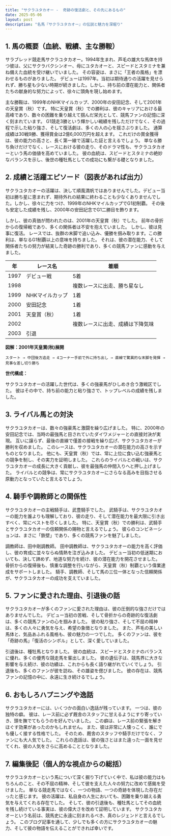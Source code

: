 ```yaml
---
title: "サクラユタカオー -  奇跡の復活劇と、その先にあるもの"
date: 2025-05-06
layout: post
description: "名馬『サクラユタカオー』の伝説と魅力を深堀り"
---
```


## 1. 馬の概要（血統、戦績、主な勝鞍）

サラブレッド競走馬サクラユタカオー。1994年生まれ、芦毛の雄大な馬体を持つ彼は、父にサクラバクシンオー、母にユタカオーと、スピードとスタミナを兼ね備えた血統を受け継いでいました。  その容姿は、まさに「王者の風格」を漂わせるものがありました。  デビューは1997年。当初は期待通りの活躍を見せられず、勝ち星も少ない時期が続きました。しかし、持ち前の潜在能力と、関係者たちの献身的な努力によって、徐々に頭角を現し始めます。

主な勝鞍は、1999年のNHKマイルカップ、2000年の安田記念、そして2001年の天皇賞（秋）です。  特に天皇賞（秋）での勝利は、彼のキャリアにおける最高峰であり、数々の困難を乗り越えて掴んだ栄光として、競馬ファンの記憶に深く刻まれています。  G1競走3勝という輝かしい戦績を残しただけでなく、その過程で示した粘り強さ、そして復活劇は、多くの人の心を揺さぶりました。  通算成績は30戦9勝、獲得賞金は2億6,000万円を超えます。  これだけの賞金獲得は、彼の能力の高さと、長く第一線で活躍した証と言えるでしょう。  単なる勝ち負けだけでなく、レースにおける彼の走り、そのドラマ性も、サクラユタカオーという馬の価値を高めていました。  彼の血統は、スピードとスタミナの絶妙なバランスを示し、後世の種牡馬としての成功にも繋がる礎となりました。


## 2. 成績と活躍エピソード（図表があれば出力）

サクラユタカオーの活躍は、決して順風満帆ではありませんでした。デビュー当初は勝ち星に恵まれず、期待外れの結果に終わることも少なくありませんでした。しかし、徐々に力をつけ、1999年のNHKマイルカップでG1初制覇。  その後も安定した成績を残し、2000年の安田記念でG1二勝目を飾ります。

しかし、彼の真価が問われたのは、2001年の天皇賞（秋）でした。  前年の骨折からの復帰戦であり、多くの関係者は不安を抱えていました。  しかし、彼は見事に復活。  レースでは、抜群の末脚で追い込み、優勝を掴み取ります。この勝利は、単なるG1制覇以上の意味を持ちました。  それは、彼の潜在能力、そして関係者たちの努力が結実した奇跡の勝利であり、多くの競馬ファンに感動を与えました。

| 年 | レース名 | 着順 |
|---|---|---|
| 1997 | デビュー戦 | 5着 |
| 1998 |  | 複数レースに出走、勝ち星なし |
| 1999 | NHKマイルカップ | 1着 |
| 2000 | 安田記念 | 1着 |
| 2001 | 天皇賞（秋） | 1着 |
| 2002 |  |  複数レースに出走、成績は下降気味 |
| 2003 | 引退 |  |


**図解：2001年天皇賞(秋)展開**

```
スタート → 中団後方追走 → 4コーナー手前で外に持ち出し → 直線で驚異的な末脚を発揮 → 見事な差し切り勝ち
```

**世代構成：**

サクラユタカオーの活躍した世代は、多くの強豪馬がひしめき合う激戦区でした。  彼はその中で、持ち前の能力と粘り強さで、トップレベルの成績を残しました。


## 3. ライバル馬との対決

サクラユタカオーは、数々の強豪馬と激闘を繰り広げました。  特に、2000年の安田記念では、当時の最強馬と目されていたダイワメジャーとの直接対決が実現。  互いに譲らず、最後の直線で僅差の接戦を繰り広げ、サクラユタカオーが勝利を収めました。 このレースは、サクラユタカオーの潜在能力の高さを示すものとなりました。  他にも、天皇賞（秋）では、常に上位に食い込む強豪馬との競争を制し、その実力を証明しました。  これらのライバルとの戦いは、サクラユタカオーの成長に大きく貢献し、彼を最強馬の仲間入りへと押し上げました。  ライバルとの競争は、常にサクラユタカオーにさらなる高みを目指させる原動力となっていたと言えるでしょう。


## 4. 騎手や調教師との関係性

サクラユタカオーの主戦騎手は、武豊騎手でした。  武騎手は、サクラユタカオーの能力を誰よりも理解しており、彼の走り、そして潜在能力を最大限に引き出すべく、常にベストを尽くしました。  特に、天皇賞（秋）での勝利は、武騎手とサクラユタカオーの信頼関係の賜物と言えるでしょう。  彼らのコンビネーションは、まさに「鉄壁」であり、多くの競馬ファンを魅了しました。

調教師は、田中剛調教師。  田中調教師は、サクラユタカオーの能力を高く評価し、彼の育成に並々ならぬ情熱を注ぎ込みました。  デビュー当初の低迷期においても、決して諦めず、地道な努力を続け、彼の潜在能力を開花させました。  骨折からの復帰後も、慎重な調整を行いながら、天皇賞（秋）制覇という偉業達成をサポートしました。  騎手、調教師、そして馬の三位一体となった信頼関係が、サクラユタカオーの成功を支えていました。


## 5. ファンに愛された理由、引退後の話

サクラユタカオーが多くのファンに愛された理由は、彼の圧倒的な強さだけではありませんでした。  デビュー当初の苦戦、そして骨折からの奇跡的な復活劇は、多くの競馬ファンの心を掴みました。  彼の粘り強さ、そして不屈の精神は、多くの人々に勇気を与え、希望の象徴となりました。  また、芦毛の美しい馬体と、気品あふれる風格も、彼の魅力の一つでした。  多くのファンは、彼を「奇跡の馬」「復活のシンボル」として、深く愛していました。

引退後は、種牡馬となりました。  彼の血統は、スピードとスタミナのバランスに優れ、多くの優秀な競走馬を輩出しました。  彼の遺伝子は、競馬界に大きな影響を与え続け、彼の功績は、これからも長く語り継がれていくでしょう。  引退後も、多くのファンが彼を訪ね、その雄姿を偲びました。  彼の存在は、競馬ファンの記憶の中に、永遠に生き続けるでしょう。


## 6. おもしろハプニングや逸話

サクラユタカオーには、いくつかの面白い逸話が残っています。  一つは、彼の独特の癖。  彼は、レース前に必ず厩舎のスタッフに甘えるようにすり寄っていき、頭を撫でてもらうのを好んでいました。  この癖は、レース前の緊張を解きほぐす効果があったのかもしれません。  また、彼は非常に人懐っこく、誰にでも優しく接する性格でした。  そのため、厩舎のスタッフや騎手だけでなく、ファンにも大人気でした。  これらの逸話は、彼の強さとはまた違った一面を見せてくれ、彼の人気をさらに高めることとなりました。


## 7. 編集後記（個人的な視点からの総括）

サクラユタカオーという馬について深く掘り下げていく中で、私は彼の能力はもちろんのこと、その不屈の精神、そして彼を支えた人々の努力に改めて感銘を受けました。  単なる競走馬ではなく、一つの物語、一つの奇跡を体現した存在だったと感じます。  彼の活躍は、私自身の人生においても、困難を乗り越える勇気を与えてくれる存在でした。  そして、彼の引退後も、種牡馬としてその血統を残し続けている事実は、彼の偉大さを改めて証明しています。  サクラユタカオーという名前は、競馬史に永遠に刻まれるべき、真のレジェンドと言えるでしょう。  このブログ記事を通して、少しでも多くの方にサクラユタカオーの魅力、そして彼の物語を伝えることができれば幸いです。
